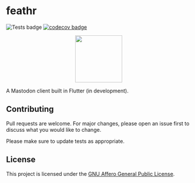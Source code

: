 # feathr

![Tests badge](https://github.com/feathr-space/feathr/actions/workflows/push.yaml/badge.svg)
 [![codecov badge](https://codecov.io/gh/feathr-space/feathr/branch/main/graph/badge.svg?token=G14ONBBN6Z)](https://codecov.io/gh/feathr-space/feathr)

<p align="center">
  <img width="128" height="128" src="https://raw.githubusercontent.com/feathr-space/feathr/main/assets/images/feathr-icon.png">
</p>

A Mastodon client built in Flutter (in development).

## Contributing

Pull requests are welcome. For major changes, please open an issue first to discuss what you would like to change.

Please make sure to update tests as appropriate.

## License

This project is licensed under the [GNU Affero General Public License](/LICENSE).

